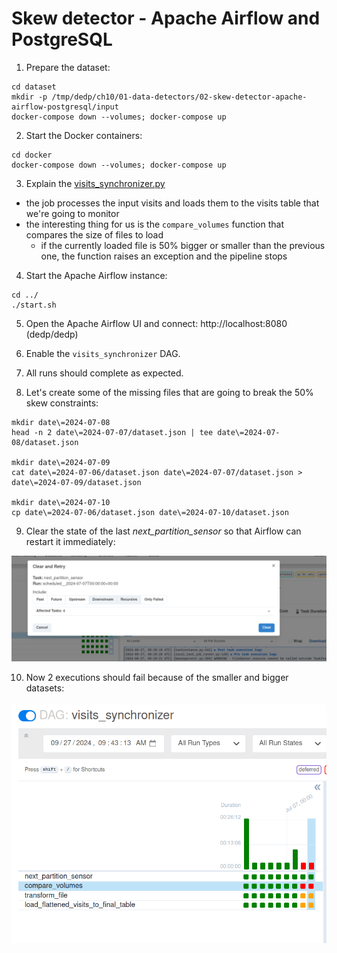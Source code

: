 # Skew detector - Apache Airflow and PostgreSQL


1. Prepare the dataset:
```
cd dataset
mkdir -p /tmp/dedp/ch10/01-data-detectors/02-skew-detector-apache-airflow-postgresql/input
docker-compose down --volumes; docker-compose up
```

2. Start the Docker containers:
```
cd docker
docker-compose down --volumes; docker-compose up
```

3. Explain the [visits_synchronizer.py](dags%2Fvisits_synchronizer.py)
* the job processes the input visits and loads them to the visits table that we're going to monitor
* the interesting thing for us is the `compare_volumes` function that compares the size of files to load 
  * if the currently loaded file is 50% bigger or smaller than the previous one, the function raises an exception and 
    the pipeline stops

4. Start the Apache Airflow instance:
```
cd ../
./start.sh
```

5. Open the Apache Airflow UI and connect: http://localhost:8080 (dedp/dedp)

6. Enable the `visits_synchronizer` DAG.

7. All runs should complete as expected.

8. Let's create some of the missing files that are going to break the 50% skew constraints:
```
mkdir date\=2024-07-08
head -n 2 date\=2024-07-07/dataset.json | tee date\=2024-07-08/dataset.json

mkdir date\=2024-07-09
cat date\=2024-07-06/dataset.json date\=2024-07-07/dataset.json > date\=2024-07-09/dataset.json

mkdir date\=2024-07-10
cp date\=2024-07-06/dataset.json date\=2024-07-10/dataset.json
```

9. Clear the state of the last _next_partition_sensor_ so that Airflow can restart it immediately:

![sensor_clear.png](assets/sensor_clear.png)

10. Now 2 executions should fail because of the smaller and bigger datasets:

![failed_executions.png](assets/failed_executions.png)